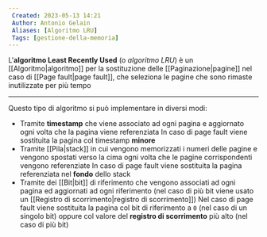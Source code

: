 ```yaml
---
 Created: 2023-05-13 14:21
 Author: Antonio Gelain
 Aliases: [Algoritmo LRU]
 Tags: [gestione-della-memoria]
---
```


L'**algoritmo Least Recently Used** (o *algoritmo LRU*) è un [[Algoritmo|algoritmo]] per la sostituzione delle [[Paginazione|pagine]] nel caso di [[Page fault|page fault]], che seleziona le pagine che sono rimaste inutilizzate per più tempo

---

Questo tipo di algoritmo si può implementare in diversi modi:
- Tramite **timestamp** che viene associato ad ogni pagina e aggiornato ogni volta che la pagina viene referenziata
  In caso di page fault viene sostituita la pagina col timestamp **minore**
- Tramite [[Pila|stack]] in cui vengono memorizzati i numeri delle pagine e vengono spostati verso la cima ogni volta che le pagine corrispondenti vengono referenziate
  In caso di page fault viene sostituita la pagina referenziata nel **fondo** dello stack
- Tramite dei [[Bit|bit]] di riferimento che vengono associati ad ogni pagina ed aggiornati ad ogni riferimento (nel caso di più bit viene usato un [[Registro di scorrimento|registro di scorrimento]])
  Nel caso di page fault viene sostituita la pagina col bit di riferimento a `0` (nel caso di un singolo bit) oppure col valore del **registro di scorrimento** più alto (nel caso di più bit)